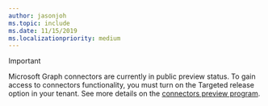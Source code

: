 ```yaml
---
author: jasonjoh
ms.topic: include
ms.date: 11/15/2019
ms.localizationpriority: medium
---
```


<!-- markdownlint-disable MD041-->

> [!IMPORTANT]
> Microsoft Graph connectors are currently in public preview status. To gain access to connectors functionality, you must turn on the Targeted release option in your tenant. See more details on the [connectors preview program](https://docs.microsoft.com/microsoftsearch/connectors-preview).

